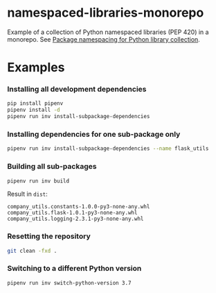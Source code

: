 # namespaced-libraries-monorepo

Example of a collection of Python namespaced libraries (PEP 420) in a monorepo. See [Package namespacing for Python library collection](https://lat.sk/2020/06/python-package-namespacing-git-monorepo/).

# Examples

### Installing all development dependencies

```bash
pip install pipenv
pipenv install -d
pipenv run inv install-subpackage-dependencies
```

### Installing dependencies for one sub-package only

```bash
pipenv run inv install-subpackage-dependencies --name flask_utils
```

### Building all sub-packages

```bash
pipenv run inv build
```

Result in `dist`:

```text
company_utils.constants-1.0.0-py3-none-any.whl
company_utils.flask-1.0.1-py3-none-any.whl
company_utils.logging-2.3.1-py3-none-any.whl
```

### Resetting the repository

```bash
git clean -fxd .
```

### Switching to a different Python version

```bash
pipenv run inv switch-python-version 3.7
```